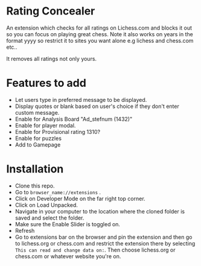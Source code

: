 # Rating Concealer

An extension which checks for all ratings on Lichess.com and blocks it out so you can focus on playing great chess. Note it also works on years in the format yyyy so restrict it to sites you want alone e.g lichess and chess.com etc..

It removes all ratings not only yours.

# Features to add
- Let users type in preferred message to be displayed.
- Display quotes or blank based on user's choice if they don't enter custom message.
- Enable for Analysis Board "Ad_stefnum (1432)"
- Enable for player modal.
- Enable for Provisional rating 1310?
- Enable for puzzles
- Add to Gamepage

# Installation
- Clone this repo.
- Go to ```browser_name://extensions``` .
- Click on Developer Mode on the far right top corner.
- Click on Load Unpacked.
- Navigate in your computer to the location where the cloned folder is saved and select the folder.
- Make sure the Enable Slider is toggled on.
- Refresh
- Go to extensions bar on the browser and pin the extension and then go to lichess.org or chess.com and restrict the extension there by selecting ```This can read and change data on:```. Then choose lichess.org or chess.com or whatever website you're on.